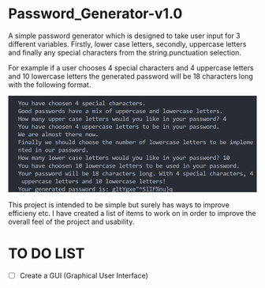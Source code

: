 # Password_Generator-v1.0

A simple password generator which is designed to take user input for 3 different variables. Firstly, lower case letters, secondly, uppercase letters and finally any special characters from the string.punctuation selection.

For example if a user chooses 4 special characters and 4 uppercase letters and 10 lowercase letters the generated password will be 18 characters long with the following format.

<p>
  <img src="https://github.com/Glocken73/Password_Generator-v1.0/blob/main/Screenshot%202024-07-02%20172033.png">
</p>

This project is intended to be simple but surely has ways to improve efficieny etc. I have created a list of items to work on in order to improve the overall feel of the project and usability.

# TO DO LIST

- [ ] Create a GUI (Graphical User Interface)  
